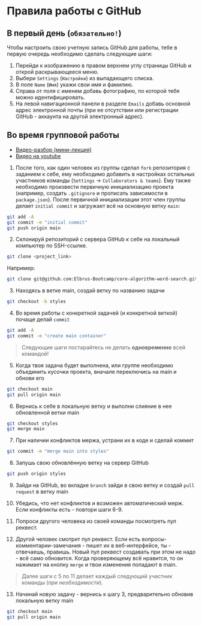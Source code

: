 # Правила работы с GitHub

## В первый день (`обязательно!`)

Чтобы настроить свою учетную запись GitHub для работы, тебе в первую очередь необходимо
сделать следующие шаги:

1. Перейди к изображению в правом верхнем углу страницы GitHub и открой раскрывающееся
   меню.
2. Выбери `Settings` (`Настройки`) из выпадающего списка.
3. В поле `Name` (`Имя`) укажи свои имя и фамилию.
4. Справа от поля с именем добавь фотографию, по которой тебя можно идентифицировать.
5. На левой навигационной панели в разделе `Emails` добавь основной адрес электронной
   почты (при ее отсутствии или регистрации GitHub - аккаунта на другой электронный
   адрес).

## Во время групповой работы

- [Видео-разбор (мини-лекция)](https://youtu.be/NhaiZBp3j-o)
- [Видео на youtube](https://youtu.be/2IBp4KIDJyU)

1. После того, как один человек из группы сделал `fork` репозитория с заданием к себе, ему
   необходимо добавить в настройках остальных участников команды (`Settings` ->
   `Collaborators & teams`). Ему также необходимо произвести первичную инициализацию
   проекта (например, создать `.gitignore` и прописать зависимости в `package.json`).
   После первичной инициализации этот член группы делает `initial commit` и загружает всё
   на основную ветку `main`:

```bash
git add -A
git commit -m "initial commit"
git push origin main
```

2. Склонируй репозиторий с сервера GitHub к себе на локальный компьютер по SSH-ссылке.

```bash
git clone <project_link>
```

Например:

```bash
git clone git@github.com:Elbrus-Bootcamp/core-algorithm-word-search.git
```

3. Находясь в ветке main, создай ветку по названию задачи

```bash
git checkout -b styles
```

4. Во время работы с конкретной задачей (и конкретной веткой) почаще делай `commit`

```bash
git add -A
git commit -m "create main container"
```

> Следующие шаги постарайтесь не делать **одновременно** всей командой!

5. Когда твоя задача будет выполнена, или группе необходимо объединить кусочки проекта,
   вначале переключись на main и обнови его

```bash
git checkout main
git pull origin main
```

6. Вернись к себе в локальную ветку и выполни слияние в нее обновленной ветки main

```bash
git checkout styles
git merge main
```

7. При наличии конфликтов мержа, устрани их в коде и сделай коммит

```bash
git commit -m "merge main into styles"
```

8. Запушь свою обновлённую ветку на сервер GitHub

```bash
git push origin styles
```

9. Зайди на GitHub, во вкладке `branch` зайди в свою ветку и создай `pull request` в ветку
   main

10. Убедись, что нет конфликтов и возможен автоматический мерж. Если конфликты есть -
    повтори шаги 6-9.

11. Попроси другого человека из своей команды посмотреть пул реквест.

12. Другой человек смотрит пул реквест. Если есть вопросы-комментарии-замечания - пишет их
    в веб-интерфейсе, ты - отвечаешь, правишь. Новый пул реквест создавать при этом не
    надо - всё само обновится. Когда проверяющему всё нравится, то он нажимает на кнопку
    `merge` и твои изменения попадают в main.

> Далее шаги с 5 по 11 делает каждый следующий участник команды (_при необходимости_).

13. Начинай новую задачу - вернись к шагу 3, предварительно обновив локальную ветку main

```bash
git checkout main
git pull origin main
```
